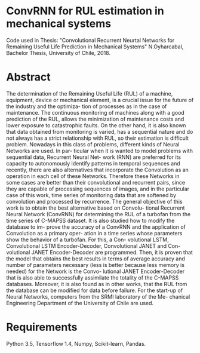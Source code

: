 # ConvRNN for RUL estimation in mechanical systems

Code used in Thesis: 
"Convolutional Recurrent Neurtal Networks for Remaining Useful Life Prediction in Mechanical Systems"
N.Oyharcabal, Bachelor Thesis, University of Chile, 2018.

# Abstract
The determination of the Remaining Useful Life (RUL) of a machine, equipment, device
or mechanical element, is a crucial issue for the future of the industry and the optimiza-
tion of processes as in the case of maintenance. The continuous monitoring of machines
along with a good prediction of the RUL, allows the minimization of maintenance costs
and lower exposure to catastrophic faults. On the other hand, it is also known that data
obtained from monitoring is varied, has a sequential nature and do not always has a
strict relationship with RUL, so their estimation is difficult problem.
Nowadays in this class of problems, different kinds of Neural Networks are used. In par-
ticular when it is wanted to model problems with sequential data, Recurrent Neural Net-
work (RNN) are preferred for its capacity to autonomously identify patterns in temporal
sequences and recently, there are also alternatives that incorporate the Convolution as
an operation in each cell of these Networks. Therefore these Networks in some cases are
better than their convolutional and recurrent pairs, since they are capable of processing
sequences of images, and in the particular case of this work, time series of monitoring
data that are softened by convolution and processed by recurrence.
The general objective of this work is to obtain the best alternative based on Convolu-
tional Recurrent Neural Network (ConvRNN) for determining the RUL of a turbofan from
the time series of C-MAPSS dataset. It is also studied how to modify the database to im-
prove the accuracy of a ConvRNN and the application of Convolution as a primary oper-
ation in a time series whose parameters show the behavior of a turbofan. For this, a Con-
volutional LSTM, Convolutional LSTM Encoder-Decoder, Convolutional JANET and Con-
volutional JANET Encoder-Decoder are programmed. Then, it is proven that the model
that obtains the best results in terms of average accuracy and number of parameters
necessary (less is better because less memory is needed) for the Network is the Convo-
lutional JANET Encoder-Decoder that is also able to successfully assimilate the totality of
the C-MAPSS databases. Moreover, it is also found as in other works, that the RUL from
the database can be modified for data before failure.
For the start-up of Neural Networks, computers from the SRMI laboratory of the Me-
chanical Engineering Department of the University of Chile are used.

# Requirements

Python 3.5,
Tensorflow 1.4,
Numpy,
Scikit-learn,
Pandas.
